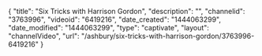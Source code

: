 {
    "title": "Six Tricks with Harrison Gordon",
    "description": "",
    "channelid": "3763996",
    "videoid": "6419216",
    "date_created": "1444063299",
    "date_modified": "1444063299",
    "type": "captivate",
    "layout": "channelVideo",
    "url": "\/ashbury\/six-tricks-with-harrison-gordon\/3763996-6419216"
}